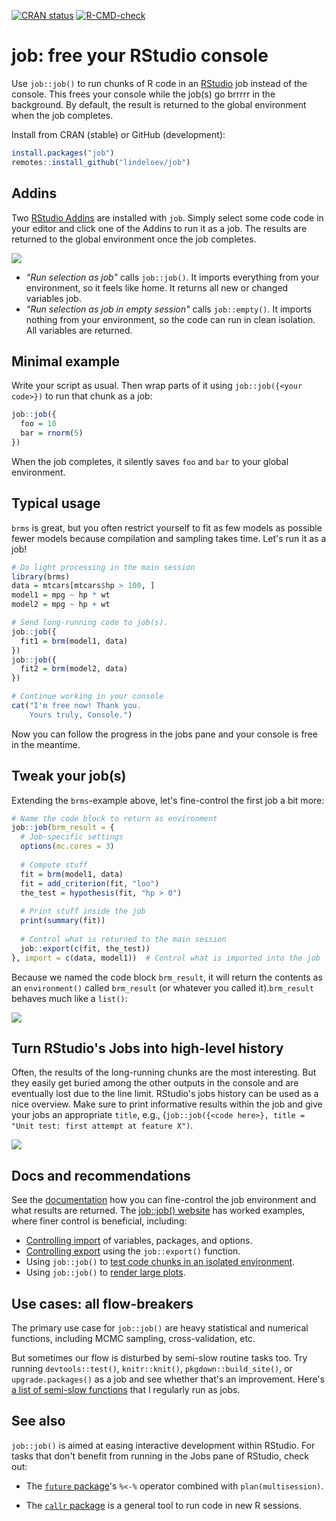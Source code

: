 [![CRAN status](https://www.r-pkg.org/badges/version/job)](https://cran.r-project.org/package=job)
[![R-CMD-check](https://github.com/lindeloev/job/workflows/R-CMD-check/badge.svg)](https://github.com/lindeloev/job/actions)
<!-- [![job CRAN downloads](https://cranlogs.r-pkg.org/badges/job)](https://cran.r-project.org/package=job) -->

# job: free your RStudio console

Use `job::job()` to run chunks of R code in an [RStudio](https://posit.co/products/open-source/rstudio/) job instead of the console. This frees your console while the job(s) go brrrrr in the background. By default, the result is returned to the global environment when the job completes.

Install from CRAN (stable) or GitHub (development):

```r
install.packages("job")
remotes::install_github("lindeloev/job")
```

## Addins
Two [RStudio Addins](https://rstudio.github.io/rstudioaddins/) are installed with `job`. Simply select some code code in your editor and click one of the Addins to run it as a job. The results are returned to the global environment once the job completes.

![](https://raw.githubusercontent.com/lindeloev/job/master/man/figures/addins.png)

 * *"Run selection as job"* calls `job::job()`. It imports everything from your environment, so it feels like home. It returns all new or changed variables job.
 * *"Run selection as job in empty session"* calls `job::empty()`. It imports nothing from your environment, so the code can run in clean isolation. All variables are returned.


## Minimal example
Write your script as usual. Then wrap parts of it using `job::job({<your code>})` to run that chunk as a job:

```r
job::job({
  foo = 10
  bar = rnorm(5)
})
```

When the job completes, it silently saves `foo` and `bar` to your global environment.


## Typical usage
`brms` is great, but you often restrict yourself to fit as few models as possible fewer models because compilation and sampling takes time. Let's run it as a job!

```r
# Do light processing in the main session
library(brms)
data = mtcars[mtcars$hp > 100, ]
model1 = mpg ~ hp * wt
model2 = mpg ~ hp + wt

# Send long-running code to job(s).
job::job({
  fit1 = brm(model1, data)
})
job::job({
  fit2 = brm(model2, data)
})

# Continue working in your console
cat("I'm free now! Thank you.
    Yours truly, Console.")
```

Now you can follow the progress in the jobs pane and your console is free in the meantime. 


## Tweak your job(s)
Extending the `brms`-example above, let's fine-control the first job a bit more:

```r
# Name the code block to return as environment
job::job(brm_result = {
  # Job-specific settings
  options(mc.cores = 3)
  
  # Compute stuff
  fit = brm(model1, data)
  fit = add_criterion(fit, "loo")
  the_test = hypothesis(fit, "hp > 0")
  
  # Print stuff inside the job
  print(summary(fit))
  
  # Control what is returned to the main session
  job::export(c(fit, the_test))
}, import = c(data, model1))  # Control what is imported into the job
```

Because we named the code block `brm_result`, it will return the contents as an `environment()` called `brm_result` (or whatever you called it).`brm_result` behaves much like a `list()`:

![](https://raw.githubusercontent.com/lindeloev/job/master/man/figures/return_environment.png)


## Turn RStudio's Jobs into high-level history

Often, the results of the long-running chunks are the most interesting. But they easily get buried among the other outputs in the console and are eventually lost due to the line limit. RStudio's jobs history can be used as a nice overview. Make sure to print informative results within the job and give your jobs an appropriate `title`, e.g., (`job::job({<code here>}, title = "Unit test: first attempt at feature X")`.

![](https://raw.githubusercontent.com/lindeloev/job/master/man/figures/joblist.png)


## Docs and recommendations

See the [documentation](https://lindeloev.github.io/job/reference/job.html) how you can fine-control the job environment and what results are returned. The [job::job() website](https://lindeloev.github.io/job/) has worked examples, where finer control is beneficial, including:

 - [Controlling import](https://lindeloev.github.io/job/articles/articles/import.html) of variables, packages, and options.
 - [Controlling export](https://lindeloev.github.io/job/articles/articles/export.html) using the `job::export()` function.
 - Using `job::job()` to [test code chunks in an isolated environment](https://lindeloev.github.io/job/articles/articles/testing.html).
 - Using `job::job()` to [render large plots](https://lindeloev.github.io/job/articles/articles/plot.html).


## Use cases: all flow-breakers
The primary use case for `job::job()` are heavy statistical and numerical functions, including MCMC sampling, cross-validation, etc. 

But sometimes our flow is disturbed by semi-slow routine tasks too. Try running `devtools::test()`, `knitr::knit()`, `pkgdown::build_site()`, or `upgrade.packages()` as a job and see whether that's an improvement. Here's [a list of semi-slow functions](https://lindeloev.github.io/job/articles/articles/routines.html) that I regularly run as jobs.


## See also
`job::job()` is aimed at easing interactive development within RStudio. For tasks that don't benefit from running in the Jobs pane of RStudio, check out:

 * The [`future` package](https://future.futureverse.org)'s `%<-%` operator combined with `plan(multisession)`.
 
 * The [`callr` package](https://callr.r-lib.org/) is a general tool to run code in new R sessions.

